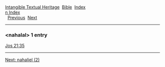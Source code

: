[Intangible Textual Heritage](../../index)  [Bible](../index) 
[Index](index)   
[n Index](_n_)  
  [Previous](c07678)  [Next](c07680) 

------------------------------------------------------------------------

### &lt;nahalal&gt; 1 entry

[Jos 21:35](../kjv/jos021.htm#035)  

------------------------------------------------------------------------

[Next: nahaliel (2)](c07680)
